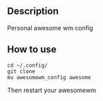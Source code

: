 ## Description
Personal awesome wm config

## How to use
```
cd ~/.config/
git clone 
mv awesomewm_config awesome
```
Then restart your awesomewm
